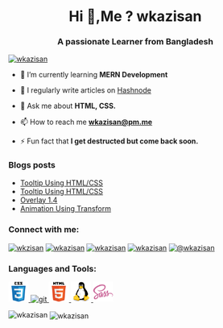 <h1 align="center">Hi 👋,Me ? wkazisan</h1>
<h3 align="center">A passionate Learner from Bangladesh</h3>

<p align="left"> <a href="https://twitter.com/wkazisan" target="blank"><img src="https://img.shields.io/twitter/follow/wkazisan?logo=twitter&style=for-the-badge" alt="wkazisan" /></a> </p>

- 🌱 I’m currently learning **MERN Development**

- 📝 I regularly write articles on [Hashnode](https://waizkuruniweb.hashnode.dev)

- 💬 Ask me about **HTML, CSS.**

- 📫 How to reach me **wkazisan@pm.me**

- ⚡ Fun fact that **I get destructed but come back soon.**

### Blogs posts
<!-- BLOG-POST-LIST:START -->
- [Tooltip Using HTML/CSS](https://dev.to/wkazisan/tooltip-using-html-css-4ljc)
- [Tooltip Using HTML/CSS](https://dev.to/wkazisan/tooltip-using-html-css-3ahk)
- [Overlay 1.4](https://dev.to/wkazisan/overlay-1-4-33kg)
- [Animation Using Transform](https://dev.to/wkazisan/animation-using-transform-4ag5)
<!-- BLOG-POST-LIST:END -->

<h3 align="left">Connect with me:</h3>
<p align="left">
<a href="https://codepen.io/wkzisan" target="blank"><img align="center" src="https://raw.githubusercontent.com/rahuldkjain/github-profile-readme-generator/master/src/images/icons/Social/codepen.svg" alt="wkzisan" height="30" width="40" /></a>
<a href="https://dev.to/wkazisan" target="blank"><img align="center" src="https://raw.githubusercontent.com/rahuldkjain/github-profile-readme-generator/master/src/images/icons/Social/devto.svg" alt="wkazisan" height="30" width="40" /></a>
<a href="https://twitter.com/wkazisan" target="blank"><img align="center" src="https://raw.githubusercontent.com/rahuldkjain/github-profile-readme-generator/master/src/images/icons/Social/twitter.svg" alt="wkazisan" height="30" width="40" /></a>
<a href="https://linkedin.com/in/wkazisan" target="blank"><img align="center" src="https://raw.githubusercontent.com/rahuldkjain/github-profile-readme-generator/master/src/images/icons/Social/linked-in-alt.svg" alt="wkazisan" height="30" width="40" /></a>
<a href="https://hashnode.com/@wkazisan" target="blank"><img align="center" src="https://raw.githubusercontent.com/rahuldkjain/github-profile-readme-generator/master/src/images/icons/Social/hashnode.svg" alt="@wkazisan" height="30" width="40" /></a>
</p>

<h3 align="left">Languages and Tools:</h3>
<p align="left"> <a href="https://www.w3schools.com/css/" target="_blank" rel="noreferrer"> <img src="https://raw.githubusercontent.com/devicons/devicon/master/icons/css3/css3-original-wordmark.svg" alt="css3" width="40" height="40"/> </a> <a href="https://git-scm.com/" target="_blank" rel="noreferrer"> <img src="https://www.vectorlogo.zone/logos/git-scm/git-scm-icon.svg" alt="git" width="40" height="40"/> </a> <a href="https://www.w3.org/html/" target="_blank" rel="noreferrer"> <img src="https://raw.githubusercontent.com/devicons/devicon/master/icons/html5/html5-original-wordmark.svg" alt="html5" width="40" height="40"/> </a> <a href="https://www.linux.org/" target="_blank" rel="noreferrer"> <img src="https://raw.githubusercontent.com/devicons/devicon/master/icons/linux/linux-original.svg" alt="linux" width="40" height="40"/> </a> <a href="https://sass-lang.com" target="_blank" rel="noreferrer"> <img src="https://raw.githubusercontent.com/devicons/devicon/master/icons/sass/sass-original.svg" alt="sass" width="40" height="40"/> </a> </p>

<p><img align="left" src="https://github-readme-stats.vercel.app/api/top-langs?username=wkazisan&show_icons=true&locale=en&layout=compact" alt="wkazisan" /></p>

<p>&nbsp;<img align="center" src="https://github-readme-stats.vercel.app/api?username=wkazisan&show_icons=true&locale=en" alt="wkazisan" /></p>
